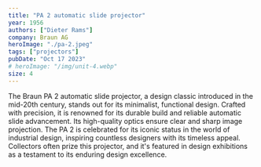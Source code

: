 ```yaml
---
title: "PA 2 automatic slide projector"
year: 1956
authors: ["Dieter Rams"]
company: Braun AG
heroImage: "./pa-2.jpeg"
tags: ["projectors"]
pubDate: "Oct 17 2023"
# heroImage: "/img/unit-4.webp"
size: 4
---
```


The Braun PA 2 automatic slide projector, a design classic introduced in the mid-20th century, stands out for its minimalist, functional design. Crafted with precision, it is renowned for its durable build and reliable automatic slide advancement. Its high-quality optics ensure clear and sharp image projection. The PA 2 is celebrated for its iconic status in the world of industrial design, inspiring countless designers with its timeless appeal. Collectors often prize this projector, and it's featured in design exhibitions as a testament to its enduring design excellence.
